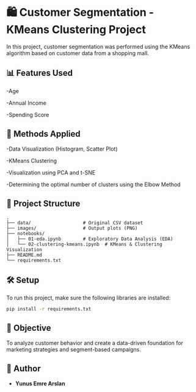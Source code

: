 # 🛍️ Customer Segmentation - KMeans Clustering Project
In this project, customer segmentation was performed using the KMeans algorithm based on customer data from a shopping mall.

## 📊 Features Used
-Age

-Annual Income

-Spending Score

## 🧪 Methods Applied
-Data Visualization (Histogram, Scatter Plot)

-KMeans Clustering

-Visualization using PCA and t-SNE

-Determining the optimal number of clusters using the Elbow Method

## 📁 Project Structure
```
.
├── data/                   # Original CSV dataset
├── images/                 # Output plots (PNG)
├── notebooks/
│   ├── 01-eda.ipynb        # Exploratory Data Analysis (EDA)
│   └── 02-clustering-kmeans.ipynb  # KMeans & Clustering Visualization
├── README.md
└── requirements.txt
```

## 🛠️ Setup
To run this project, make sure the following libraries are installed:

```bash
pip install -r requirements.txt
```

## 🧠 Objective
To analyze customer behavior and create a data-driven foundation for marketing strategies and segment-based campaigns.

## 👤 Author
- **Yunus Emre Arslan**

